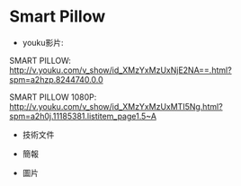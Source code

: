 # Smart Pillow

* youku影片:

SMART PILLOW:
http://v.youku.com/v_show/id_XMzYxMzUxNjE2NA==.html?spm=a2hzp.8244740.0.0

SMART PILLOW 1080P:
http://v.youku.com/v_show/id_XMzYxMzUxMTI5Ng.html?spm=a2h0j.11185381.listitem_page1.5~A

* 技術文件

* 簡報

* 圖片
